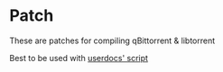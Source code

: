 # Patch
These are patches for compiling qBittorrent & libtorrent

Best to be used with [userdocs' script](https://github.com/userdocs/qbittorrent-nox-static)
